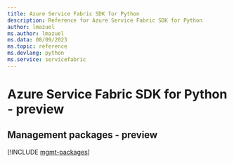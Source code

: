 ```yaml
---
title: Azure Service Fabric SDK for Python
description: Reference for Azure Service Fabric SDK for Python
author: lmazuel
ms.author: lmazuel
ms.data: 08/09/2023
ms.topic: reference
ms.devlang: python
ms.service: servicefabric
---
```

# Azure Service Fabric SDK for Python - preview

## Management packages - preview
[!INCLUDE [mgmt-packages](service-fabric-mgmt-index.md)]